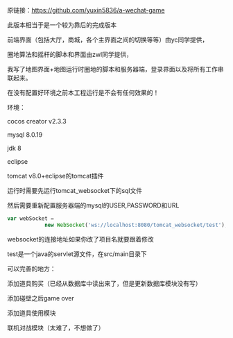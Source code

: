 原链接：https://github.com/yuxin5836/a-wechat-game

此版本相当于是一个较为靠后的完成版本



前端界面（包括大厅，商城，各个主界面之间的切换等等）由yc同学提供，

圈地算法和摇杆的脚本和界面由zwl同学提供，

我写了地图界面+地图运行时圈地的脚本和服务器端，登录界面以及将所有工作串联起来。





在没有配置好环境之前本工程运行是不会有任何效果的！

环境：

cocos creator v2.3.3

mysql 8.0.19

jdk 8

eclipse

tomcat v8.0+eclipse的tomcat插件



运行时需要先运行tomcat_websocket下的sql文件

然后需要重新配置服务器端的mysql的USER,PASSWORD和URL

```js
var webSocket = 
            new WebSocket('ws://localhost:8080/tomcat_websocket/test');
```

websocket的连接地址如果你改了项目名就要跟着修改

test是一个java的servlet源文件，在src/main目录下





可以完善的地方：

添加道具购买（已经从数据库中读出来了，但是更新数据库模块没有写）

添加碰壁之后game over

添加道具使用模块

联机对战模块（太难了，不想做了）




